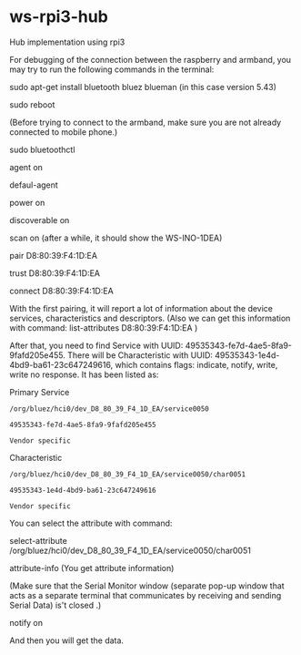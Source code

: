 # ws-rpi3-hub
Hub implementation using rpi3


For debugging of the connection between the raspberry and armband, you may try to run the following commands in the terminal:

sudo apt-get install bluetooth bluez blueman (in this case version 5.43)

sudo reboot 

(Before trying to connect to the armband, make sure you are not already connected to mobile phone.)

sudo bluetoothctl 

agent on

defaul-agent

power on

discoverable on

scan on (after a while, it should show the WS-INO-1DEA)

pair D8:80:39:F4:1D:EA

trust  D8:80:39:F4:1D:EA

connect  D8:80:39:F4:1D:EA

With the first pairing, it will report a lot of information about the device services, characteristics and descriptors. (Also we can get this information with command: list-attributes D8:80:39:F4:1D:EA )

After that, you need to find Service with UUID: 49535343-fe7d-4ae5-8fa9-9fafd205e455. There will be Characteristic with UUID:  49535343-1e4d-4bd9-ba61-23c647249616, which contains flags: indicate, notify, write, write no response.
It has been listed as:

Primary Service

    /org/bluez/hci0/dev_D8_80_39_F4_1D_EA/service0050
    
    49535343-fe7d-4ae5-8fa9-9fafd205e455
    
    Vendor specific

Characteristic

    /org/bluez/hci0/dev_D8_80_39_F4_1D_EA/service0050/char0051
    
    49535343-1e4d-4bd9-ba61-23c647249616
    
    Vendor specific


You can select the attribute with command:

select-attribute /org/bluez/hci0/dev_D8_80_39_F4_1D_EA/service0050/char0051

attribute-info (You get attribute information)

(Make sure that the Serial Monitor window (separate pop-up window that acts as a separate terminal that communicates by receiving and sending Serial Data) is't closed .)

notify on

And then you will get the data.
